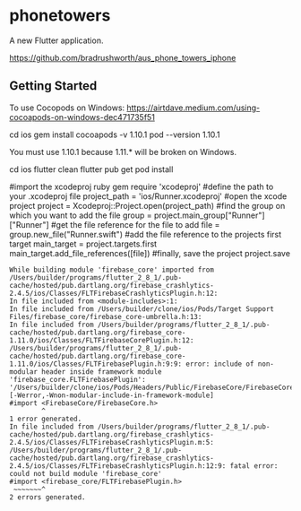 # phonetowers

A new Flutter application.

https://github.com/bradrushworth/aus_phone_towers_iphone

## Getting Started

To use Cocopods on Windows: https://airtdave.medium.com/using-cocoapods-on-windows-dec471735f51

cd ios
gem install cocoapods -v 1.10.1
pod --version
1.10.1

You must use 1.10.1 because 1.11.* will be broken on Windows.

cd ios
flutter clean
flutter pub get
pod install




#import the xcodeproj ruby gem
require 'xcodeproj'
#define the path to your .xcodeproj file
project_path = 'ios/Runner.xcodeproj'
#open the xcode project
project = Xcodeproj::Project.open(project_path)
#find the group on which you want to add the file
group = project.main_group["Runner"]["Runner"]
#get the file reference for the file to add
file = group.new_file("Runner.swift")
#add the file reference to the projects first target
main_target = project.targets.first
main_target.add_file_references([file])
#finally, save the project
project.save



    While building module 'firebase_core' imported from /Users/builder/programs/flutter_2_8_1/.pub-cache/hosted/pub.dartlang.org/firebase_crashlytics-2.4.5/ios/Classes/FLTFirebaseCrashlyticsPlugin.h:12:
    In file included from <module-includes>:1:
    In file included from /Users/builder/clone/ios/Pods/Target Support Files/firebase_core/firebase_core-umbrella.h:13:
    In file included from /Users/builder/programs/flutter_2_8_1/.pub-cache/hosted/pub.dartlang.org/firebase_core-1.11.0/ios/Classes/FLTFirebaseCorePlugin.h:12:
    /Users/builder/programs/flutter_2_8_1/.pub-cache/hosted/pub.dartlang.org/firebase_core-1.11.0/ios/Classes/FLTFirebasePlugin.h:9:9: error: include of non-modular header inside framework module 'firebase_core.FLTFirebasePlugin': '/Users/builder/clone/ios/Pods/Headers/Public/FirebaseCore/FirebaseCore.h' [-Werror,-Wnon-modular-include-in-framework-module]
    #import <FirebaseCore/FirebaseCore.h>
            ^
    1 error generated.
    In file included from /Users/builder/programs/flutter_2_8_1/.pub-cache/hosted/pub.dartlang.org/firebase_crashlytics-2.4.5/ios/Classes/FLTFirebaseCrashlyticsPlugin.m:5:
    /Users/builder/programs/flutter_2_8_1/.pub-cache/hosted/pub.dartlang.org/firebase_crashlytics-2.4.5/ios/Classes/FLTFirebaseCrashlyticsPlugin.h:12:9: fatal error: could not build module 'firebase_core'
    #import <firebase_core/FLTFirebasePlugin.h>
     ~~~~~~~^
    2 errors generated.
